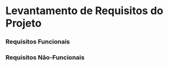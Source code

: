 # Levantamento de Requisitos do Projeto #

### Requisitos Funcionais ###

### Requisitos Não-Funcionais ###
